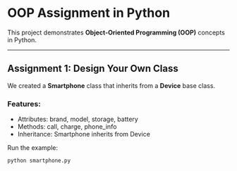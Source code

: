 # OOP Assignment in Python

This project demonstrates **Object-Oriented Programming (OOP)** concepts in Python.

---

## Assignment 1: Design Your Own Class
We created a **Smartphone** class that inherits from a **Device** base class.

### Features:
- Attributes: brand, model, storage, battery
- Methods: call, charge, phone_info
- Inheritance: Smartphone inherits from Device

Run the example:
```bash
python smartphone.py
